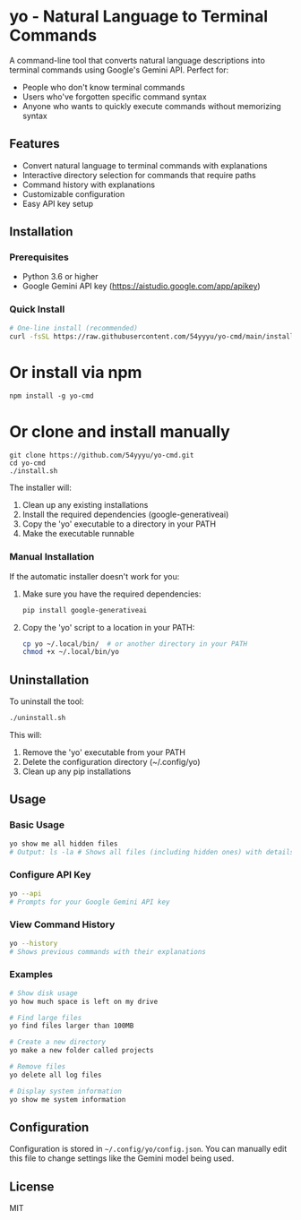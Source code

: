 # yo - Natural Language to Terminal Commands

A command-line tool that converts natural language descriptions into terminal commands using Google's Gemini API. Perfect for:
- People who don't know terminal commands
- Users who've forgotten specific command syntax
- Anyone who wants to quickly execute commands without memorizing syntax

## Features

- Convert natural language to terminal commands with explanations
- Interactive directory selection for commands that require paths
- Command history with explanations
- Customizable configuration
- Easy API key setup

## Installation

### Prerequisites

- Python 3.6 or higher
- Google Gemini API key (https://aistudio.google.com/app/apikey)

### Quick Install

```bash
# One-line install (recommended)
curl -fsSL https://raw.githubusercontent.com/54yyyu/yo-cmd/main/install.sh | sh
```

# Or install via npm
```
npm install -g yo-cmd
```

# Or clone and install manually
```
git clone https://github.com/54yyyu/yo-cmd.git
cd yo-cmd
./install.sh
```

The installer will:
1. Clean up any existing installations
2. Install the required dependencies (google-generativeai)
3. Copy the 'yo' executable to a directory in your PATH
4. Make the executable runnable

### Manual Installation

If the automatic installer doesn't work for you:

1. Make sure you have the required dependencies:
   ```bash
   pip install google-generativeai
   ```

2. Copy the 'yo' script to a location in your PATH:
   ```bash
   cp yo ~/.local/bin/  # or another directory in your PATH
   chmod +x ~/.local/bin/yo
   ```

## Uninstallation

To uninstall the tool:

```bash
./uninstall.sh
```

This will:
1. Remove the 'yo' executable from your PATH
2. Delete the configuration directory (~/.config/yo)
3. Clean up any pip installations

## Usage

### Basic Usage

```bash
yo show me all hidden files
# Output: ls -la # Shows all files (including hidden ones) with details
```

### Configure API Key

```bash
yo --api
# Prompts for your Google Gemini API key
```

### View Command History

```bash
yo --history
# Shows previous commands with their explanations
```

### Examples

```bash
# Show disk usage
yo how much space is left on my drive

# Find large files
yo find files larger than 100MB

# Create a new directory
yo make a new folder called projects

# Remove files
yo delete all log files

# Display system information
yo show me system information
```

## Configuration

Configuration is stored in `~/.config/yo/config.json`. You can manually edit this file to change settings like the Gemini model being used.

## License

MIT
